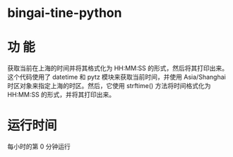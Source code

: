 # bingai-tine-python
# 功 能
获取当前在上海的时间并将其格式化为 HH:MM:SS 的形式，然后将其打印出来。这个代码使用了 datetime 和 pytz 模块来获取当前时间，并使用 Asia/Shanghai 时区对象来指定上海的时区。然后，它使用 strftime() 方法将时间格式化为 HH:MM:SS 的形式，并将其打印出来。
# 运行时间
 每小时的第 0 分钟运行
